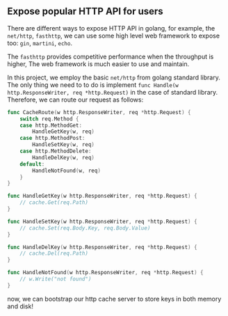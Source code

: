 ## Expose popular HTTP API for users

There are different ways to expose HTTP API in golang,
for example, the `net/http`, `fasthttp`,
we can use some high level web framework to expose too: `gin`, `martini`, `echo`.

The `fasthttp` provides competitive performance when the throughput is higher,
The web framework is much easier to use and maintain.

In this project, we employ the basic `net/http` from golang standard library.
The only thing we need to to do is implement `func Handle(w http.ResponseWriter, req *http.Request)` in the case of standard library.
Therefore, we can route our request as follows:

```go
func CacheRoute(w http.ResponseWriter, req *http.Request) {
	switch req.Method {
	case http.MethodGet:
		HandleGetKey(w, req)
	case http.MethodPost:
		HandleSetKey(w, req)
	case http.MethodDelete:
		HandleDelKey(w, req)
	default:
		HandleNotFound(w, req)
	}
}

func HandleGetKey(w http.ResponseWriter, req *http.Request) {
    // cache.Get(req.Path)
}

func HandleSetKey(w http.ResponseWriter, req *http.Request) {
    // cache.Set(req.Body.Key, req.Body.Value)
}

func HandleDelKey(w http.ResponseWriter, req *http.Request) {
    // cache.Del(req.Path)
}

func HandleNotFound(w http.ResponseWriter, req *http.Request) {
    // w.Write("not found")
}
```

now, we can bootstrap our http cache server to store keys in both memory and disk!